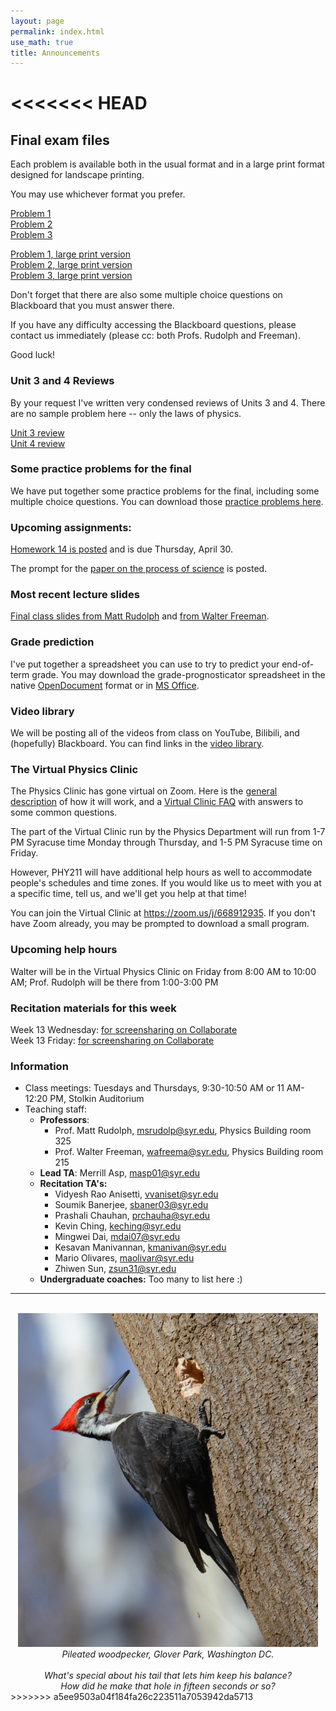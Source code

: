 ```yaml
---
layout: page 
permalink: index.html
use_math: true
title: Announcements
---
```


<<<<<<< HEAD
=======
## Final exam files

Each problem is available both in the usual format and in a large print format designed for landscape printing. 

You may use whichever format you prefer.

[Problem 1](final-2020-problem1.pdf)<br>
[Problem 2](final-2020-problem2.pdf)<br>
[Problem 3](final-2020-problem3.pdf)

[Problem 1, large print version](final-2020-problem1-largeprint.pdf)<br>
[Problem 2, large print version](final-2020-problem2-largeprint.pdf)<br>
[Problem 3, large print version](final-2020-problem3-largeprint.pdf)

Don't forget that there are also some multiple choice questions on Blackboard that you must answer there.

If you have any difficulty accessing the Blackboard questions, please contact us immediately (please cc: both Profs. Rudolph and Freeman).

Good luck!

### Unit 3 and 4 Reviews

By your request I've written very condensed reviews of Units 3 and 4. There are no sample problem here -- only the laws of physics.

[Unit 3 review](unit-3-review.pdf)<br>
[Unit 4 review](unit-4-review.pdf)


### Some practice problems for the final

We have put together some practice problems for the final, including some multiple choice questions. You can download those <a href="final_practice_2020.pdf">practice problems here</a>. 

### Upcoming assignments:

<a href="hw/homework14.pdf">Homework 14 is posted</a> and is due Thursday, April 30. 

The prompt for the <a href="paper.html">paper on the process of science</a> is posted.

### Most recent lecture slides

<a href="slides/lecture26-2020-MR.pdf">Final class slides from Matt Rudolph</a> and <a href="slides/lecture26-2020-WF.pdf">from Walter Freeman</a>.

### Grade prediction

I've put together a spreadsheet you can use to try to predict your end-of-term grade. You may download the grade-prognosticator spreadsheet in the native <a href="grade-prognosticator.ods">OpenDocument</a> format or in <a href="grade-prognosticator.xlsx">MS Office</a>.

### Video library

We will be posting all of the videos from class on YouTube, Bilibili, and (hopefully) Blackboard. You can find links in the [video library](videos.html).


### The Virtual Physics Clinic

The Physics Clinic has gone virtual on Zoom. Here is the <a href="clinic-description.pdf">general description</a> of how it will
work, and a <a href="clinic-faq">Virtual Clinic FAQ</a> with answers to some common questions.

The part of the Virtual Clinic run by the Physics Department will run from 1-7 PM Syracuse time Monday through Thursday, and 1-5 PM Syracuse time on Friday. 

However, PHY211 will have additional help hours as well to accommodate people's schedules and time zones. If you would like us to meet with you at a 
specific time, tell us, and we'll get you help at that time!

You can join the Virtual Clinic at <a href="https://zoom.us/j/668912935">https://zoom.us/j/668912935</a>. If you don't have Zoom
already, you may be prompted to download a small program.


### Upcoming help hours

Walter will be in the Virtual Physics Clinic on Friday from 8:00 AM to 10:00 AM; Prof. Rudolph will be there from 1:00-3:00 PM

### Recitation materials for this week

Week 13 Wednesday: <a href="recitation/recitation_apr22_lscape.pdf">for screensharing on Collaborate</a><br>
Week 13 Friday: <a href="recitation/recitation-torque2-2020.pdf">for screensharing on Collaborate</a>


### Information

- Class meetings: Tuesdays and Thursdays, 9:30-10:50 AM or 11 AM-12:20 PM, Stolkin Auditorium
- Teaching staff:
   - **Professors**:
      * Prof. Matt Rudolph, <msrudolp@syr.edu>, Physics Building room 325
      * Prof. Walter Freeman, <wafreema@syr.edu>, Physics Building room 215
   - **Lead TA**: Merrill Asp, <masp01@syr.edu>
   - **Recitation TA's:**
      * Vidyesh Rao Anisetti, <vvaniset@syr.edu>
      * Soumik Banerjee, <sbaner03@syr.edu>
      * Prashali Chauhan, <prchauha@syr.edu>
      * Kevin Ching, <keching@syr.edu>
      * Mingwei Dai, <mdai07@syr.edu>
      * Kesavan Manivannan, <kmanivan@syr.edu>
      * Mario Olivares, <maolivar@syr.edu>
      * Zhiwen Sun, <zsun31@syr.edu>
   - **Undergraduate coaches:** Too many to list here :)

 
---

<br>

<center> <img src="woodpecker.jpg">
<br>
<em>Pileated woodpecker, Glover Park, Washington DC.<br><br>
What's special about his tail that lets him keep his balance?<br>
How did he make that hole in fifteen seconds or so?
</em>
</center>
>>>>>>> a5ee9503a04f184fa26c223511a7053942da5713

